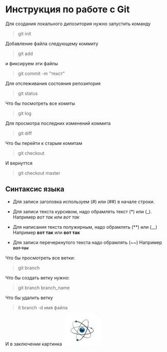 # Инструкция по работе с Git

Для создания локального дипозитория нужно запустить команду
> git init

Добавление файла  следующему коммиту    
> git add

и фиксируем эти файлы
>git commit -m "текст"

Для отслеживания состояния репозитория
> git status

Что бы посмотреть все комиты
> git log

Для просмотра последних изменений коммита
> git diff

Что бы перейти к старым комитам
> git checkout

И вернуттся
>git checkout master

## Синтаксис языка

* Для записи заголовка используем (#) или (##) в начале строки.

* Для записи текста курсивом, надо обрамлять текст (*) или (_). Например *вот так* или _вот так_

* Для написания текста полужирным, надо обрамлять (**) или (__)
Например **вот так** или __вот так__

* Для записи перечеркнутого текста надо обрамлять (~~) Например
~~вот так~~

Что бы просмотреть все ветки:
> git branch

Что бы создать ветку нужно:
> git branch branch_name

 Что бы удалить ветку
 > it branch -d имя файла
 
И в заключении картинка
![Картинка](pic.jpg)
